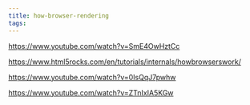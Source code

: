 ```yaml
---
title: how-browser-rendering
tags:
---
```

https://www.youtube.com/watch?v=SmE4OwHztCc

https://www.html5rocks.com/en/tutorials/internals/howbrowserswork/

https://www.youtube.com/watch?v=0IsQqJ7pwhw

https://www.youtube.com/watch?v=ZTnIxIA5KGw

